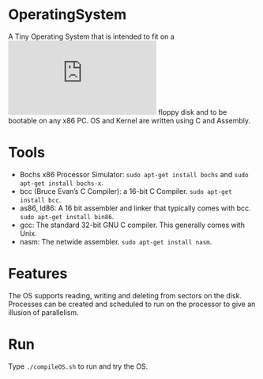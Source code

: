 # OperatingSystem
A Tiny Operating System that is intended to fit on a 
![equation](http://www.sciweavers.org/tex2img.php?eq=3%5Cfrac%7B1%7D%7B2%7D&bc=White&fc=Black&im=jpg&fs=12&ff=arev&edit=0) floppy disk
and to be bootable on any x86 PC. OS and Kernel are written using C and Assembly.

# Tools
* Bochs x86 Processor Simulator: `sudo apt-get install bochs`
and `sudo apt-get install bochs-x`.
* bcc (Bruce Evan’s C Compiler): a 16-bit C Compiler. `sudo apt-get install bcc`.
* as86, ld86: A 16 bit assembler and linker that typically comes with bcc. `sudo apt-get install bin86`.
* gcc: The standard 32-bit GNU C compiler. This generally comes with Unix.
* nasm: The netwide assembler. `sudo apt-get install nasm`.

# Features
The OS supports reading, writing and deleting from sectors on the disk. Processes can be created and scheduled to run on the processor to give an illusion of parallelism.

# Run
Type `./compileOS.sh` to run and try the OS.
